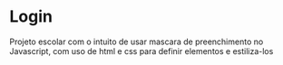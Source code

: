 # Login

Projeto escolar com o intuito de usar mascara de preenchimento no Javascript, com uso de html e css para definir elementos e estiliza-los